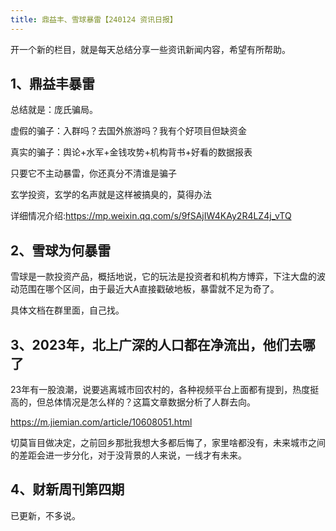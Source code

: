 ```yaml
---
title: 鼎益丰、雪球暴雷【240124 资讯日报】
---
```

开一个新的栏目，就是每天总结分享一些资讯新闻内容，希望有所帮助。


## 1、鼎益丰暴雷

总结就是：庞氏骗局。

虚假的骗子：入群吗？去国外旅游吗？我有个好项目但缺资金

真实的骗子：舆论+水军+金钱攻势+机构背书+好看的数据报表

只要它不主动暴雷，你还真分不清谁是骗子

玄学投资，玄学的名声就是这样被搞臭的，莫得办法

详细情况介绍:https://mp.weixin.qq.com/s/9fSAjIW4KAy2R4LZ4j_vTQ



## 2、雪球为何暴雷

雪球是一款投资产品，概括地说，它的玩法是投资者和机构方博弈，下注大盘的波动范围在哪个区间，由于最近大A直接戳破地板，暴雷就不足为奇了。

具体文档在群里面，自己找。



## 3、2023年，北上广深的人口都在净流出，他们去哪了

23年有一股浪潮，说要逃离城市回农村的，各种视频平台上面都有提到，热度挺高的，但总体情况是怎么样的？这篇文章数据分析了人群去向。

https://m.jiemian.com/article/10608051.html


切莫盲目做决定，之前回乡那批我想大多都后悔了，家里啥都没有，未来城市之间的差距会进一步分化，对于没背景的人来说，一线才有未来。



## 4、财新周刊第四期

已更新，不多说。

